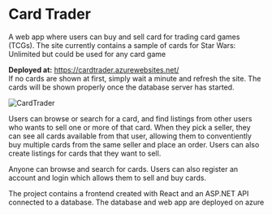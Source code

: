 # Card Trader

A web app where users can buy and sell card for trading card games (TCGs).
The site currently contains a sample of cards for Star Wars: Unlimited but could be used for any card game

**Deployed at:** https://cardtrader.azurewebsites.net/ <br>
If no cards are shown at first, simply wait a minute and refresh the site. The cards will be shown properly once the database server has started. <br>

![CardTrader](https://github.com/Henrik-Ehde/CardTrader/assets/25432910/a85151cc-8770-42e9-80d4-eec04959b9bf)


Users can browse or search for a card, and find listings from other users who wants to sell one or more of that card.
When they pick a seller, they can see all cards available from that user, allowing them to conventiently buy multiple cards from the same seller and place an order.
Users can also create listings for cards that they want to sell.

Anyone can browse and search for cards. Users can also register an account and login which allows them to sell and buy cards.

The project contains a frontend created with React and an ASP.NET API connected to a database. The database and web app are deployed on azure
